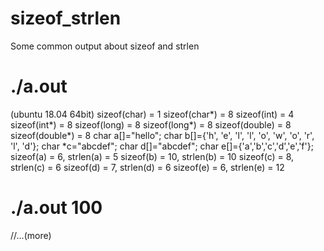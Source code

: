 # sizeof_strlen
Some common output about sizeof and strlen

# ./a.out
(ubuntu 18.04 64bit)
sizeof(char) = 1
sizeof(char*) = 8
sizeof(int) = 4
sizeof(int*) = 8
sizeof(long) = 8
sizeof(long*) = 8
sizeof(double) = 8
sizeof(double*) = 8
char a[]="hello";
char b[]={'h', 'e', 'l', 'l', 'o', 'w', 'o', 'r', 'l', 'd'};
char *c="abcdef";
char d[]="abcdef";
char e[]={'a','b','c','d','e','f'};
sizeof(a) = 6, strlen(a) = 5
sizeof(b) = 10, strlen(b) = 10
sizeof(c) = 8, strlen(c) = 6
sizeof(d) = 7, strlen(d) = 6
sizeof(e) = 6, strlen(e) = 12

# ./a.out 100
//...(more)
